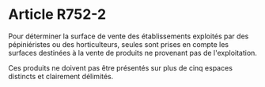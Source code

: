 # Article R752-2

<p>Pour déterminer la surface de vente des établissements exploités par des pépiniéristes ou des horticulteurs, seules sont prises en compte les surfaces destinées à la vente de produits ne provenant pas de l'exploitation. </p><p> Ces produits ne doivent pas être présentés sur plus de cinq espaces distincts et clairement délimités. </p>